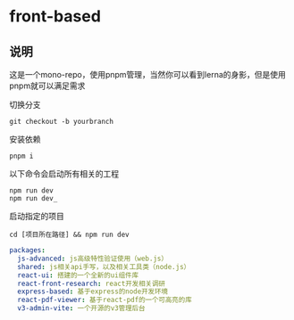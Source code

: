 # front-based
## 说明
这是一个mono-repo，使用pnpm管理，当然你可以看到lerna的身影，但是使用pnpm就可以满足需求

切换分支
```shell
git checkout -b yourbranch
```

安装依赖
```shell
pnpm i
```

以下命令会启动所有相关的工程
```shell
npm run dev
npm run dev_

```

启动指定的项目
```shell
cd [项目所在路径] && npm run dev
```

```yaml
packages:
  js-advanced: js高级特性验证使用（web.js）
  shared: js相关api手写，以及相关工具类（node.js）
  react-ui: 搭建的一个全新的ui组件库
  react-front-research: react开发相关调研
  express-based: 基于express的node开发环境
  react-pdf-viewer: 基于react-pdf的一个可高亮的库
  v3-admin-vite: 一个开源的v3管理后台
```
